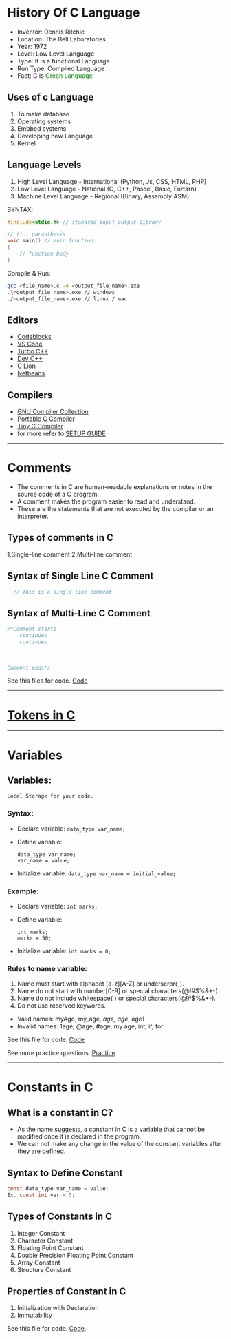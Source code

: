 # History Of C Language

- Inventor: Dennis Ritchie
- Location: The Bell Laboratories
- Year: 1972
- Level: Low Level Language
- Type: It is a functional Language.
- Run Type: Compiled Language
- Fact: C is <span style="color:green;">Green Language</span>


## Uses of c Language
1. To make database
2. Operating systems
3. Embbed systems
4. Developing new Language
5. Kernel 

## Language Levels

1. High Level Language          - International  (Python, Js, CSS, HTML, PHP)
2. Low Level Language           - National (C, C++, Pascel, Basic, Fortarn)
3. Machine Level Language       - Regional (Binary, Assembly ASM)


SYNTAX:

```c
#include<stdio.h> // standrad input output library

// () - paranthesis
void main() // main function
{
    // function body
}
```

Compile & Run:
```sh
gcc <file_name>.c -o <output_file_name>.exe
.\<output_file_name>.exe // windows
./<output_file_name>.exe // linux / mac
```

## Editors
- [Codeblocks](http://www.codeblocks.org/)
- [VS Code](https://code.visualstudio.com/)
- [Turbo C++](https://turbo-c.en.softonic.com/)
- [Dev C++](https://www.bloodshed.net/)
- [C Lion](https://www.jetbrains.com/clion/)
- [Netbeans](https://netbeans.apache.org/download/index.html)

## Compilers
- [GNU Compiler Collection](https://gcc.gnu.org/)
- [Portable C Compiler](http://pcc.ludd.ltu.se/)
- [Tiny C Compiler](https://bellard.org/tcc/)
- for more refer to [SETUP GUIDE](../clang_setup.pdf)

<hr>

# Comments 
- The comments in C are human-readable explanations or notes in the source code of a C program.  
- A comment makes the program easier to read and understand. 
- These are the statements that are not executed by the compiler or an interpreter.
  
## Types of comments in C
1.Single-line comment
2.Multi-line comment

## Syntax of Single Line C Comment
 ```c 
   // This is a single line comment
   ```
## Syntax of Multi-Line C Comment
```c
/*Comment starts
    continues
    continues
    .
    .
    .
Comment ends*/
```
See this files for code. [Code]()
<hr>

# [Tokens in C](https://www.geeksforgeeks.org/tokens-in-c/?ref=lbp)
<hr>

# Variables

## Variables:
    Local Storage for your code.

### Syntax: 
- Declare variable: 
    ```data_type var_name;```

- Define variable: 
    ```
    data_type var_name;
    var_name = value;
    ```
    
- Initialize variable:
    ```data_type var_name = initial_value;```

### Example:
- Declare variable:
    ```int marks;```

- Define variable:
    ```
    int marks;
    marks = 50;
    ```
- Initialize variable:
    ```int marks = 0;```

### Rules to name variable:
1. Name must start with alphabet [a-z][A-Z] or underscror(_).
2. Name do not start with number[0-9] or special characters(@!#$%&*-).
3. Name do not include whitespace( ) or special characters(@!#$%&*-).
4. Do not use reserved keywords.

- Valid names:
    myAge, my_age, _age, age_, age1
- Invalid names:
    1age, @age, #age, my age, int, if, for

See this file for code. [Code](./variables.c)

See more practice questions. [Practice](./variable_practice.c)
<hr>

# Constants in C
## What is a constant in C?
- As the name suggests, a constant in C is a variable that cannot be modified once it is declared in the program. 
- We can not make any change in the value of the constant variables after they are defined.
## Syntax to Define Constant
```c
const data_type var_name = value;
Ex. const int var = 5;
```
## Types of Constants in C
1. Integer Constant
2. Character Constant
3. Floating Point Constant
4. Double Precision Floating Point Constant
5. Array Constant
6. Structure Constant
## Properties of Constant in C
1. Initialization with Declaration
2. Immutability

See this file for code. [Code](./variables.c).

